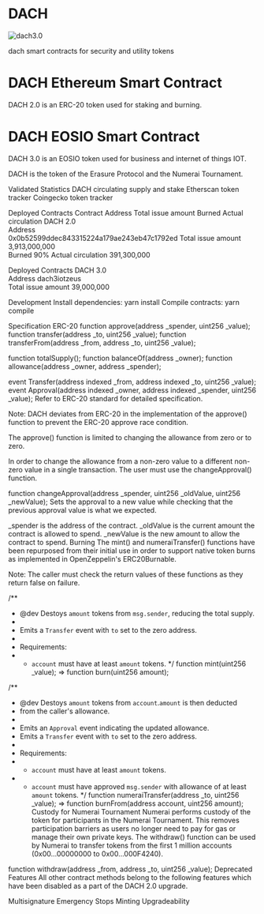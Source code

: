 # DACH
![dach3.0](http://kan.027cgb.com/628815/DACH3-0_210.png)

dach smart contracts for security and utility tokens

# DACH Ethereum Smart Contract
DACH 2.0 is an ERC-20 token used for staking and burning.

# DACH EOSIO Smart Contract
DACH 3.0 is an EOSIO token used for business and internet of things IOT.

DACH is the token of the Erasure Protocol and the Numerai Tournament.

Validated Statistics
DACH circulating supply and stake
Etherscan token tracker
Coingecko token tracker

Deployed Contracts
Contract	Address                                         Total issue amount      Burned      Actual circulation
DACH 2.0	
Address  
0x0b52599ddec843315224a179ae243eb47c1792ed
Total issue amount
3,913,000,000  
Burned
90%
Actual circulation
391,300,000

Deployed Contracts
DACH 3.0	
Address
dach3iotzeus                                    
Total issue amount
39,000,000

Development
Install dependencies: yarn install
Compile contracts: yarn compile

Specification
ERC-20
function approve(address _spender, uint256 _value);
function transfer(address _to, uint256 _value);
function transferFrom(address _from, address _to, uint256 _value);

function totalSupply();
function balanceOf(address _owner);
function allowance(address _owner, address _spender);

event Transfer(address indexed _from, address indexed _to, uint256 _value);
event Approval(address indexed _owner, address indexed _spender, uint256 _value);
Refer to ERC-20 standard for detailed specification.

Note: DACH deviates from ERC-20 in the implementation of the approve() function to prevent the ERC-20 approve race condition.

The approve() function is limited to changing the allowance from zero or to zero.

In order to change the allowance from a non-zero value to a different non-zero value in a single transaction. The user must use the changeApproval() function.

function changeApproval(address _spender, uint256 _oldValue, uint256 _newValue);
Sets the approval to a new value while checking that the previous approval value is what we expected.

_spender is the address of the contract.
_oldValue is the current amount the contract is allowed to spend.
_newValue is the new amount to allow the contract to spend.
Burning
The mint() and numeraiTransfer() functions have been repurposed from their initial use in order to support native token burns as implemented in OpenZeppelin's ERC20Burnable.

Note: The caller must check the return values of these functions as they return false on failure.

/**
 * @dev Destoys `amount` tokens from `msg.sender`, reducing the total supply.
 *
 * Emits a `Transfer` event with `to` set to the zero address.
 *
 * Requirements:
 * - `account` must have at least `amount` tokens.
 */
function mint(uint256 _value);
   => function burn(uint256 amount);

/**
 * @dev Destoys `amount` tokens from `account`.`amount` is then deducted
 * from the caller's allowance.
 *
 * Emits an `Approval` event indicating the updated allowance.
 * Emits a `Transfer` event with `to` set to the zero address.
 *
 * Requirements:
 * - `account` must have at least `amount` tokens.
 * - `account` must have approved `msg.sender` with allowance of at least `amount` tokens.
 */
function numeraiTransfer(address _to, uint256 _value);
   => function burnFrom(address account, uint256 amount);
Custody for Numerai Tournament
Numerai performs custody of the token for participants in the Numerai Tournament. This removes participation barriers as users no longer need to pay for gas or manage their own private keys. The withdraw() function can be used by Numerai to transfer tokens from the first 1 million accounts (0x00...00000000 to 0x00...000F4240).

function withdraw(address _from, address _to, uint256 _value);
Deprecated Features
All other contract methods belong to the following features which have been disabled as a part of the DACH 2.0 upgrade.

Multisignature
Emergency Stops
Minting
Upgradeability
